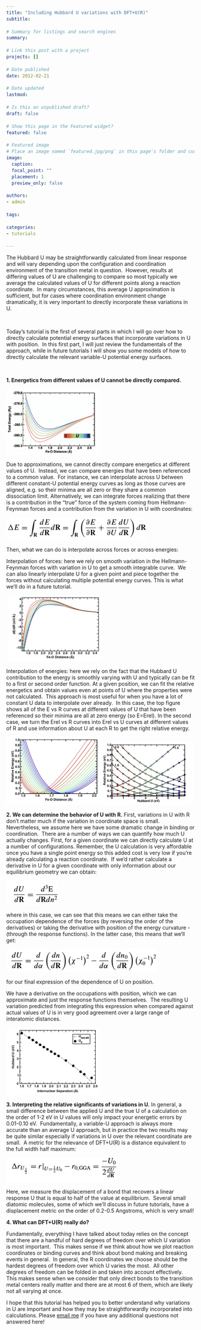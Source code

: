 ```yaml
---
title: "Including Hubbard U variations with DFT+U(R)"
subtitle: 

# Summary for listings and search engines
summary: 

# Link this post with a project
projects: []

# Date published
date: 2012-02-21

# Date updated
lastmod: 

# Is this an unpublished draft?
draft: false

# Show this page in the Featured widget?
featured: false

# Featured image
# Place an image named `featured.jpg/png` in this page's folder and customize its options here.
image:
  caption: 
  focal_point: ""
  placement: 1
  preview_only: false

authors:
- admin

tags:

categories:
- tutorials

---
```

The Hubbard U may be straightforwardly calculated from linear response and will vary depending upon the configuration and coordination environment of the transition metal in question.  However, results at differing values of U are challenging to compare so most typically we average the calculated values of U for different points along a reaction coordinate.  In many circumstances, this average U approximation is sufficient, but for cases where coordination environment change dramatically, it is very important to directly incorporate these variations in U. 


 


Today’s tutorial is the first of several parts in which I will go over how to directly calculate potential energy surfaces that incorporate variations in U with position.  In this first part, I will just review the fundamentals of the approach, while in future tutorials I will show you some models of how to directly calculate the relevant variable-U potential energy surfaces.  


 


**1. Energetics from different values of U cannot be directly compared.**

![](droppedImage-1.jpg)


Due to approximations, we cannot directly compare energetics at different values of U.  Instead, we can compare energies that have been referenced to a common value.  For instance, we can interpolate across U between different constant-U potential energy curves as long as those curves are aligned, e.g. so their minima are all zero or they share a common dissociation limit. Alternatively, we can integrate forces realizing that there is a contribution in the “true” force of the system coming from Hellmann-Feynman forces and a contribution from the variation in U with coordinates:


![](droppedImage_1_0.jpg)


Then, what we can do is interpolate across forces or across energies:

Interpolation of forces: here we rely on smooth variation in the Hellmann-Feynman forces with variation in U to get a smooth integrable curve.  We can also linearly interpolate U for a given point and piece together the forces without calculating multiple potential energy curves. This is what we’ll do in a future tutorial.  

 ![Interpolation on forces](droppedImage_2_1.jpg "Interpolation on forces")

Interpolation of energies: here we rely on the fact that the Hubbard U contribution to the energy is smoothly varying with U and typically can be fit to a first or second order function. At a given position, we can fit the relative energetics and obtain values even at points of U where the properties were not calculated.  This approach is most useful for when you have a lot of constant U data to interpolate over already.  In this case, the top figure shows all of the E vs R curves at different values of U that have been referenced so their minima are all at zero energy (so E=Erel). In the second case, we turn the Erel vs R curves into Erel vs U curves at different values of R and use information about U at each R to get the right relative energy.


![Interpolation on energies](droppedImage_3_0.jpg)![Energy interpolation a different way](droppedImage_4_0.jpg)

**2. We can determine the behavior of U with R.**
First, variations in U with R don’t matter much if the variation in coordinate space is small. Nevertheless, we assume here we have some dramatic change in binding or coordination.  There are a number of ways we can quantify how much U actually changes. First, for a given coordinate we can directly calculate U at a number of configurations. Remember, the U calculation is very affordable once you have a single point energy so this added cost is very low if you’re already calculating a reaction coordinate.  If we’d rather calculate a derivative in U for a given coordinate with only information about our equilibrium geometry we can obtain:


![Equation](droppedImage_5.jpg)

where in this case, we can see that this means we can either take the occupation dependence of the forces (by reversing the order of the derivatives) or taking the derivative with position of the energy curvature - (through the response functions). In the latter case, this means that we‘ll get:

![Equation](droppedImage_6.jpg)

for our final expression of the dependence of U on position.


We have a derivative on the occupations with position, which we can approximate and just the response functions themselves.  The resulting U variation predicted from integrating this expression when compared against actual values of U is in very good agreement over a large range of interatomic distances.


![Graph](droppedImage_7.jpg)


**3. Interpreting the relative significants of variations in U.**
In general, a small difference between the applied U and the true U of a calculation on the order of 1-2 eV in U values will only impact your energetic errors by 0.01-0.10 eV.  Fundamentally, a variable-U approach is always more accurate than an average U approach, but in practice the two results may be quite similar especially if variations in U over the relevant coordinate are small.  A metric for the relevance of DFT+U(R) is a distance equivalent to the full width half maximum:


![Equation](droppedImage_8.jpg)


Here, we measure the displacement of a bond that recovers a linear response U that is equal to half of the value at equilibrium.  Several small diatomic molecules, some of which we’ll discuss in future tutorials, have a displacement metric on the order of 0.2-0.5 Angstroms, which is very small!


**4. What can DFT+U(R) really do?**

Fundamentally, everything I have talked about today relies on the concept that there are a handful of hard degrees of freedom over which U variation is most important.  This makes sense if we think about how we plot reaction coordinates or binding curves and think about bond making and breaking events in general.  In general, the R coordinates we choose should be the hardest degrees of freedom over which U varies the most.  All other degrees of freedom can be folded in and taken into account effectively.  This makes sense when we consider that only direct bonds to the transition metal centers really matter and there are at most 6 of them, which are likely not all varying at once.


I hope that this tutorial has helped you to better understand why variations in U are important and how they may be straightforwardly incorporated into calculations. Please [email me](mailto:hjkulik@mit.edu?subject=Questions%20about%20First%20DFT+U(R)%20tutorial "mailto:hjkulik@mit.edu?subject=Questions about First DFT+U(R) tutorial") if you have any additional questions not answered here!
